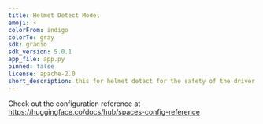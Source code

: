 ```yaml
---
title: Helmet Detect Model
emoji: ⚡
colorFrom: indigo
colorTo: gray
sdk: gradio
sdk_version: 5.0.1
app_file: app.py
pinned: false
license: apache-2.0
short_description: this for helmet detect for the safety of the driver
---
```


Check out the configuration reference at https://huggingface.co/docs/hub/spaces-config-reference
